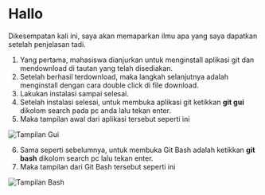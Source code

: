 # Hallo
Dikesempatan kali ini, saya akan memaparkan ilmu apa yang saya dapatkan setelah penjelasan tadi.

1. Yang pertama, mahasiswa dianjurkan untuk menginstall aplikasi git dan mendownload di tautan yang telah disediakan.
2. Setelah berhasil terdownload, maka langkah selanjutnya adalah menginstall dengan cara double click di file download.
3. Lakukan instalasi sampai selesai.
4. Setelah instalasi selesai, untuk membuka aplikasi git ketikkan **git gui** dikolom search pada pc anda lalu tekan enter.
5. Maka tampilan awal dari aplikasi tersebut seperti ini 

![Tampilan Gui](https://user-images.githubusercontent.com/91443382/134844421-dbf0995f-f1ef-4203-bf63-4f4720695ea2.png)

6. Sama seperti sebelumnya, untuk membuka Git Bash adalah ketikkan **git bash** dikolom search pc lalu tekan enter.
7. Maka tampilan dari Git Bash tersebut seperti ini

![Tampilan Bash](https://user-images.githubusercontent.com/91443382/134844941-494556b8-1fef-4627-8a9f-96406601cbda.png)



